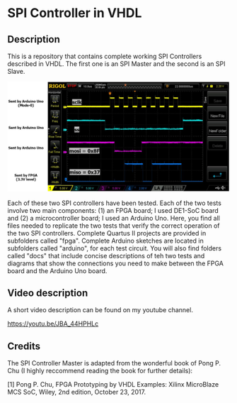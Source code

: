 # SPI Controller in VHDL

## Description

This is a repository that contains complete working SPI Controllers 
described in VHDL. The first one is an SPI Master and the second is
an SPI Slave. 

![photo1 overall design](images/spi_slave_in_fpga.jpg)

Each of these two SPI controllers have been tested. Each of the two tests
involve two main components: (1) an FPGA board; I used DE1-SoC board
and (2) a microcontroller board; I used an Arduino Uno. Here, you
find all files needed to replicate the two tests that verify the correct
operation of the two SPI controllers.
Complete Quartus II projects are provided in subfolders called "fpga".
Complete Arduino sketches are located in subfolders called "arduino",
for each test circuit.
You will also find folders called "docs" that include concise descriptions
of teh two tests and diagrams that show the connections you need to make 
between the FPGA board and the Arduino Uno board.

## Video description

A short video description can be found on my youtube channel.

https://youtu.be/JBA_44HPHLc 

## Credits

The SPI Controller Master is adapted from the wonderful book of Pong P. Chu
(I highly reccommend reading the book for further details):

[1] Pong P. Chu, FPGA Prototyping by VHDL Examples: Xilinx MicroBlaze 
    MCS SoC, Wiley, 2nd edition, October 23, 2017.

